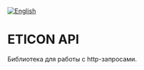 [![English](https://img.shields.io/badge/Language-English-blue?style=plastic)](Readme.md)

# ETICON API

Библиотека для работы с http-запросами.


